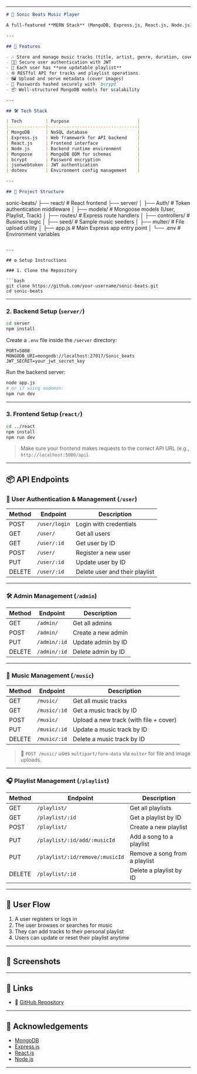 
---

```markdown
# 🎵 Sonic Beats Music Player

A full-featured **MERN Stack** (MongoDB, Express.js, React.js, Node.js) music player application that allows users to browse, play, and manage their favorite tracks — with each user having a personal updatable playlist.

---

## 🚀 Features

- 🎶 Store and manage music tracks (title, artist, genre, duration, cover image)
- 🧑‍💼 Secure user authentication with JWT
- 📁 Each user has **one updatable playlist**
- 🌐 RESTful API for tracks and playlist operations
- 🖼️ Upload and serve metadata (cover images)
- 🔐 Passwords hashed securely with `bcrypt`
- 📦 Well-structured MongoDB models for scalability

---

## 🛠️ Tech Stack

| Tech         | Purpose                          |
|--------------|----------------------------------|
| MongoDB      | NoSQL database                   |
| Express.js   | Web framework for API backend    |
| React.js     | Frontend interface               |
| Node.js      | Backend runtime environment      |
| Mongoose     | MongoDB ODM for schemas          |
| bcrypt       | Password encryption              |
| jsonwebtoken | JWT authentication               |
| dotenv       | Environment config management    |

---

## 📁 Project Structure

```

sonic-beats/
├── react/                # React frontend
├── server/
│   ├── Auth/             # Token authentication middleware
│   ├── models/           # Mongoose models (User, Playlist, Track)
│   ├── routes/           # Express route handlers
│   ├── controllers/      # Business logic
│   ├── seed/             # Sample music seeders
│   ├── multer/           # File upload utility
│   ├── app.js            # Main Express app entry point
│   └── .env              # Environment variables

````

---

## ⚙️ Setup Instructions

### 1. Clone the Repository

```bash
git clone https://github.com/your-username/sonic-beats.git
cd sonic-beats
````

---

### 2. Backend Setup (`server/`)

```bash
cd server
npm install
```

Create a `.env` file inside the `/server` directory:

```env
PORT=5000
MONGODB_URI=mongodb://localhost:27017/Sonic_beats
JWT_SECRET=your_jwt_secret_key
```

Run the backend server:

```bash
node app.js
# or if using nodemon:
npm run dev
```

---

### 3. Frontend Setup (`react/`)

```bash
cd ../react
npm install
npm run dev
```

> Make sure your frontend makes requests to the correct API URL (e.g., `http://localhost:5000/api`).

---

## 📦 API Endpoints

### 🔐 **User Authentication & Management** (`/user`)

| Method | Endpoint      | Description                    |
| ------ | ------------- | ------------------------------ |
| POST   | `/user/login` | Login with credentials         |
| GET    | `/user/`      | Get all users                  |
| GET    | `/user/:id`   | Get user by ID                 |
| POST   | `/user/`      | Register a new user            |
| PUT    | `/user/:id`   | Update user by ID              |
| DELETE | `/user/:id`   | Delete user and their playlist |

---

### 🛠️ **Admin Management** (`/admin`)

| Method | Endpoint     | Description        |
| ------ | ------------ | ------------------ |
| GET    | `/admin/`    | Get all admins     |
| POST   | `/admin/`    | Create a new admin |
| PUT    | `/admin/:id` | Update admin by ID |
| DELETE | `/admin/:id` | Delete admin by ID |

---

### 🎵 **Music Management** (`/music`)

| Method | Endpoint     | Description                            |
| ------ | ------------ | -------------------------------------- |
| GET    | `/music/`    | Get all music tracks                   |
| GET    | `/music/:id` | Get a music track by ID                |
| POST   | `/music/`    | Upload a new track (with file + cover) |
| PUT    | `/music/:id` | Update a music track by ID             |
| DELETE | `/music/:id` | Delete a music track by ID             |

> 🔧 `POST /music/` uses `multipart/form-data` via `multer` for file and image uploads.

---

### 🎧 **Playlist Management** (`/playlist`)

| Method | Endpoint                        | Description                   |
| ------ | ------------------------------- | ----------------------------- |
| GET    | `/playlist/`                    | Get all playlists             |
| GET    | `/playlist/:id`                 | Get a playlist by ID          |
| POST   | `/playlist/`                    | Create a new playlist         |
| PUT    | `/playlist/:id/add/:musicId`    | Add a song to a playlist      |
| PUT    | `/playlist/:id/remove/:musicId` | Remove a song from a playlist |
| DELETE | `/playlist/:id`                 | Delete a playlist by ID       |
 
---

## 👤 User Flow

1. A user registers or logs in
2. The user browses or searches for music
3. They can add tracks to their personal playlist
4. Users can update or reset their playlist anytime

---

## 📸 Screenshots

 
---

## 🔗 Links

* 🧠 [GitHub Repository](https://github.com/your-username/sonic-beats)

---

## 🙌 Acknowledgements

* [MongoDB](https://www.mongodb.com/)
* [Express.js](https://expressjs.com/)
* [React.js](https://reactjs.org/)
* [Node.js](https://nodejs.org/)

---


